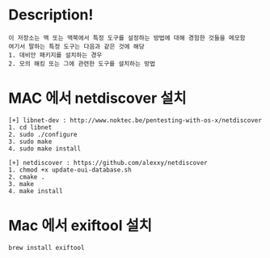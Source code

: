 # Description!
~~~
이 저장소는 맥 또는 맥북에서 특정 도구를 설정하는 방법에 대해 경험한 것들을 메모함
여기서 말하는 특정 도구는 다음과 같은 것에 해당
1. 데비안 패키지를 설치하는 경우
2. 모의 해킹 또는 그에 관련한 도구를 설치하는 방법
~~~


# MAC 에서 netdiscover 설치
~~~
[+] libnet-dev : http://www.noktec.be/pentesting-with-os-x/netdiscover
1. cd libnet
2. sudo ./configure
3. sudo make
4. sudo make install

[+] netdiscover : https://github.com/alexxy/netdiscover
1. chmod +x update-oui-database.sh
2. cmake .
3. make
4. make install 
~~~

# Mac 에서 exiftool 설치
~~~
brew install exiftool
~~~